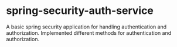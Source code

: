 # spring-security-auth-service
A basic spring security application for handling authentication and authorization.
Implemented different methods for authentication and authorization.
